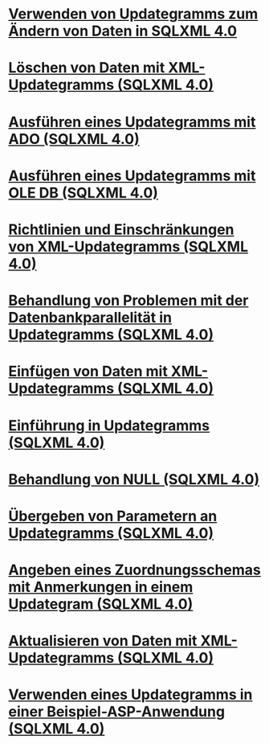 # [Verwenden von Updategramms zum Ändern von Daten in SQLXML 4.0](using-updategrams-to-modify-data-in-sqlxml-4-0.md)

# [Löschen von Daten mit XML-Updategramms (SQLXML 4.0)](deleting-data-using-xml-updategrams-sqlxml-4-0.md)
# [Ausführen eines Updategramms mit ADO (SQLXML 4.0)](executing-an-updategram-by-using-ado-sqlxml-4-0.md)
# [Ausführen eines Updategramms mit OLE DB (SQLXML 4.0)](executing-an-updategram-by-using-ole-db-sqlxml-4-0.md)
# [Richtlinien und Einschränkungen von XML-Updategramms (SQLXML 4.0)](guidelines-and-limitations-of-xml-updategrams-sqlxml-4-0.md)
# [Behandlung von Problemen mit der Datenbankparallelität in Updategramms (SQLXML 4.0)](handling-database-concurrency-issues-in-updategrams-sqlxml-4-0.md)
# [Einfügen von Daten mit XML-Updategramms (SQLXML 4.0)](inserting-data-using-xml-updategrams-sqlxml-4-0.md)
# [Einführung in Updategramms (SQLXML 4.0)](introduction-to-updategrams-sqlxml-4-0.md)
# [Behandlung von NULL (SQLXML 4.0)](null-handling-sqlxml-4-0.md)
# [Übergeben von Parametern an Updategramms (SQLXML 4.0)](passing-parameters-to-updategrams-sqlxml-4-0.md)
# [Angeben eines Zuordnungsschemas mit Anmerkungen in einem Updategram (SQLXML 4.0)](specifying-an-annotated-mapping-schema-in-an-updategram-sqlxml-4-0.md)
# [Aktualisieren von Daten mit XML-Updategramms (SQLXML 4.0)](updating-data-using-xml-updategrams-sqlxml-4-0.md)
# [Verwenden eines Updategramms in einer Beispiel-ASP-Anwendung (SQLXML 4.0)](using-an-updategram-in-a-sample-asp-application-sqlxml-4-0.md)
